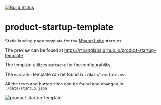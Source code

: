 [![Build Status](https://travis-ci.com/MbanqLabs/product-startup-template.svg?branch=master)](https://travis-ci.com/MbanqLabs/product-startup-template)

# product-startup-template
Static landing page template for the [Mbanq Labs](https://labs.mbanq.io)
startups.

The preview can be found at https://mbanqlabs.github.io/product-startup-template

The template utilizes `mustache` for the configurability.

The `mustache` template can be found in `./data/template.mst`

All the texts and button titles can be found and changed in `./data/startup.json`

![product-startup-template](./product-startup-template.png)
